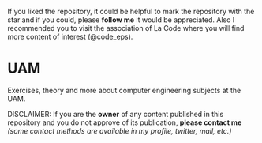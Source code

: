 If you liked the repository, it could be helpful to mark the repository with the star and if you could, please **follow me** it would be appreciated.
Also I recommended you to visit the association of La Code where you will find more content of interest (@code_eps).
# UAM
Exercises, theory and more about computer engineering subjects at the UAM.

DISCLAIMER:
If you are the **owner** of any content published in this repository and you do not approve of its publication, **please contact me** 
  *(some contact methods are available in my profile, twitter, mail, etc.)*
